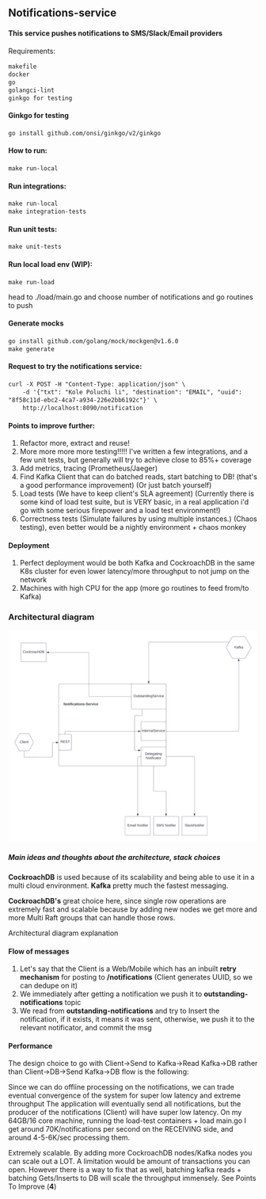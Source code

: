 ## Notifications-service

#### This service pushes notifications to SMS/Slack/Email providers

Requirements:

```
makefile
docker
go
golangci-lint
ginkgo for testing 
```

#### Ginkgo for testing
```
go install github.com/onsi/ginkgo/v2/ginkgo
```

#### How to run:
```
make run-local
```

#### Run integrations:
```
make run-local
make integration-tests
```

#### Run unit tests:
```
make unit-tests
```

#### Run local load env (WIP):
```
make run-load
```
head to  ./load/main.go and choose number of notifications and go routines to push 

#### Generate mocks
```
go install github.com/golang/mock/mockgen@v1.6.0
make generate
```


#### Request to try the notifications service:
```
curl -X POST -H "Content-Type: application/json" \
    -d '{"txt": "Kole Poluchi li", "destination": "EMAIL", "uuid": "8f58c11d-ebc2-4ca7-a934-226e2bb6192c"}' \
    http://localhost:8090/notification
```

#### Points to improve further:

1. Refactor more, extract and reuse!
2. More more more more testing!!!!! I've written a few integrations, and a few unit tests, but generally will try to achieve close to 85%+ coverage
3. Add metrics, tracing (Prometheus/Jaeger)
4. Find Kafka Client that can do batched reads, start batching to DB! (that's a good performance improvement) (Or just batch yourself)
5. Load tests (We have to keep client's SLA agreement) (Currently there is some kind of load test suite, but is VERY basic, in a real application i'd go with some serious firepower and a load test environment!)
6. Correctness tests (Simulate failures by using multiple instances.) (Chaos testing), even better would be a nightly environment + chaos monkey

#### Deployment

1. Perfect deployment would be both Kafka and CockroachDB in the same K8s cluster for even lower latency/more throughput to not jump on the network
2. Machines with high CPU for the app (more go routines to feed from/to Kafka)

### Architectural diagram

![Alt text](./Diagram.png "Title")

##### Main ideas and thoughts about the architecture, stack choices


**CockroachDB** is used because of its scalability and being able to use it in a multi cloud environment.
**Kafka** pretty much the fastest messaging.

**CockroachDB's** great choice here, since single row operations are extremely fast and scalable because by adding new nodes we get more and more Multi Raft groups that can handle those rows.

Architectural diagram explanation

#### Flow of messages

1. Let's say that the Client is a Web/Mobile which has an inbuilt **retry mechanism** for posting to **/notifications** (Client generates UUID, so we can dedupe on it)
2. We immediately after getting a notification we push it to **outstanding-notifications** topic
4. We read from **outstanding-notifications** and try to Insert the notification, if it exists, it means it was sent, otherwise, we push it to the relevant notificator, and commit the msg

#### Performance

The design choice to go with Client->Send to Kafka->Read Kafka->DB rather than Client->DB->Send Kafka->DB flow is the following:

Since we can do offline processing on the notifications, we can trade eventual convergence of the system for super low latency and extreme throughput
The application will eventually send all notifications, but the producer of the notifications (Client) will have super low latency.
On my 64GB/16 core machine, running the load-test containers + load main.go I get around 70K/notifications per second on the RECEIVING side, and around 4-5-6K/sec processing them.

Extremely scalable. By adding more CockroachDB nodes/Kafka nodes you can scale out a LOT. A limitation would be amount of transactions you can open.
However there is a way to fix that as well, batching kafka reads + batching Gets/Inserts to DB will scale the throughput immensely. See Points To Improve (**4**)

